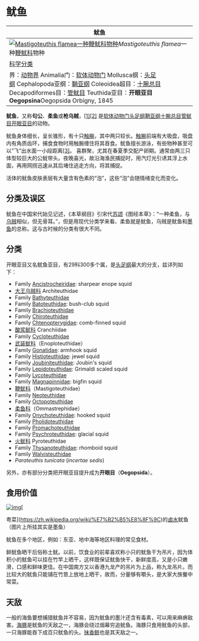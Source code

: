 # 鱿鱼

| 鱿鱼                                       |
| ---------------------------------------- |
| [![Mastigoteuthis flamea一种鞭鱿科物种](https://upload.wikimedia.org/wikipedia/commons/thumb/e/e4/Mastigoteuthis_flammea.jpg/200px-Mastigoteuthis_flammea.jpg)](https://zh.wikipedia.org/wiki/File:Mastigoteuthis_flammea.jpg)*Mastigoteuthis flamea*一种[鞭鱿科](https://zh.wikipedia.org/w/index.php?title=%E9%9E%AD%E9%B1%BF%E7%A7%91&action=edit&redlink=1)物种 |
| [科学分类](https://zh.wikipedia.org/wiki/%E7%A7%91%E5%AD%B8%E5%88%86%E9%A1%9E) |
| 界：[动物界](https://zh.wikipedia.org/wiki/%E5%8A%A8%E7%89%A9%E7%95%8C) Animalia门：[软体动物门](https://zh.wikipedia.org/wiki/%E8%BD%AF%E4%BD%93%E5%8A%A8%E7%89%A9%E9%97%A8) Mollusca纲：[头足纲](https://zh.wikipedia.org/wiki/%E5%A4%B4%E8%B6%B3%E7%BA%B2) Cephalopoda亚纲：[鞘亚纲](https://zh.wikipedia.org/wiki/%E9%9E%98%E4%BA%9E%E7%B6%B1) Coleoidea超目：[十腕总目](https://zh.wikipedia.org/wiki/%E5%8D%81%E8%85%95%E7%B8%BD%E7%9B%AE)Decapodiformes目：[管鱿目](https://zh.wikipedia.org/wiki/%E7%AE%A1%E9%AD%B7%E7%9B%AE) Teuthida亚目：**开眼亚目 Oegopsina**Oegopsida Orbigny, 1845 |

**鱿鱼**，又称**句公**、**柔鱼**或**枪乌贼**，[[1\]](https://zh.wikipedia.org/wiki/%E9%B1%BF%E9%B1%BC#cite_note-.E6.AC.A7.E7.91.9E.E6.9C.A81990-1)[[2\]](https://zh.wikipedia.org/wiki/%E9%B1%BF%E9%B1%BC#cite_note-.E5.8E.A6.E9.97.A8.E5.B8.82.E9.A5.AE.E9.A3.9F.E4.B8.9A.E5.85.AC.E5.8F.B81981-2) 是[软体动物门](https://zh.wikipedia.org/wiki/%E8%BD%AF%E4%BD%93%E5%8A%A8%E7%89%A9%E9%97%A8)[头足纲](https://zh.wikipedia.org/wiki/%E5%A4%B4%E8%B6%B3%E7%BA%B2)[鞘亚纲](https://zh.wikipedia.org/wiki/%E9%9E%98%E4%BA%9E%E7%B6%B1)[十腕总目](https://zh.wikipedia.org/wiki/%E5%8D%81%E8%85%95%E7%B8%BD%E7%9B%AE)[管鱿目](https://zh.wikipedia.org/wiki/%E7%AE%A1%E9%B1%BF%E7%9B%AE)[开眼亚目](https://zh.wikipedia.org/wiki/%E9%96%8B%E7%9C%BC%E4%BA%9E%E7%9B%AE)的动物。

鱿鱼身体细长，呈长锥形，有十只[触腕](https://zh.wikipedia.org/wiki/%E8%A7%B8%E8%85%95)，其中两只较长。[触腕](https://zh.wikipedia.org/wiki/%E8%A7%B8%E8%85%95)前端有大吸盘，吸盘内有角质齿环，捕食食物时用触腕缠住将其吞食。鱿鱼擅长游泳，有些物种甚至可以“飞”出水面一小段距离[[3\]](https://zh.wikipedia.org/wiki/%E9%B1%BF%E9%B1%BC#cite_note-3)。 喜群聚，尤其在春夏季交配产卵期。通常由两三只体型较巨大的公鱿带头。夜晚喜光，故沿海渔民捕捉时，用汽灯光引诱其浮上水面，再用网捞迅速从其后堵住逃走方向，将其捕捉。

活体的鱿鱼皮肤表层有大量含有色素的“泡”，这些“泡”会随情绪变化而变化。

## 分类及误区

鱿鱼在中国宋代始见记述，《本草纲目》引宋代[苏颂](https://zh.wikipedia.org/wiki/%E8%98%87%E9%A0%8C)《图经本草》：“一种柔鱼，与[乌贼](https://zh.wikipedia.org/wiki/%E4%B9%8C%E8%B4%BC)相似，但无骨耳。”，但是用现代分类学来看、柔鱼就是鱿鱼，乌贼是鱿鱼和[墨鱼](https://zh.wikipedia.org/wiki/%E5%A2%A8%E9%AD%9A)的总称。这与古时候的分类有很大不同。

## 分类

开眼亚目又名鱿鱼亚目，有29科300多个属，是[头足纲](https://zh.wikipedia.org/wiki/%E9%A0%AD%E8%B6%B3%E7%B6%B1)最大的分支，兹详列如下：

- Family [Ancistrocheiridae](https://zh.wikipedia.org/w/index.php?title=Sharpear_Enope_Squid&action=edit&redlink=1): sharpear enope squid
- [大王乌贼科](https://zh.wikipedia.org/w/index.php?title=%E5%A4%A7%E7%8E%8B%E7%83%8F%E8%B3%8A%E7%A7%91&action=edit&redlink=1) Architeuthidae
- Family [Bathyteuthidae](https://zh.wikipedia.org/w/index.php?title=Bathyteuthis&action=edit&redlink=1)
- Family [Batoteuthidae](https://zh.wikipedia.org/w/index.php?title=Bush-club_Squid&action=edit&redlink=1): bush-club squid
- Family [Brachioteuthidae](https://zh.wikipedia.org/w/index.php?title=Brachioteuthidae&action=edit&redlink=1)
- Family [Chiroteuthidae](https://zh.wikipedia.org/w/index.php?title=Chiroteuthidae&action=edit&redlink=1)
- Family [Chtenopterygidae](https://zh.wikipedia.org/w/index.php?title=Chtenopteryx&action=edit&redlink=1): comb-finned squid
- [酸浆鱿科](https://zh.wikipedia.org/w/index.php?title=%E9%85%B8%E6%BC%BF%E9%AD%B7%E7%A7%91&action=edit&redlink=1) Cranchiidae
- Family [Cycloteuthidae](https://zh.wikipedia.org/w/index.php?title=Cycloteuthidae&action=edit&redlink=1)
- [武装鱿科](https://zh.wikipedia.org/w/index.php?title=%E6%AD%A6%E8%A3%85%E9%B1%BF%E7%A7%91&action=edit&redlink=1)（Enoploteuthidae）
- Family [Gonatidae](https://zh.wikipedia.org/w/index.php?title=Gonatidae&action=edit&redlink=1): armhook squid
- Family [Histioteuthidae](https://zh.wikipedia.org/w/index.php?title=Histioteuthis&action=edit&redlink=1): jewel squid
- Family [Joubiniteuthidae](https://zh.wikipedia.org/w/index.php?title=Joubin%27s_Squid&action=edit&redlink=1): Joubin's squid
- Family [Lepidoteuthidae](https://zh.wikipedia.org/w/index.php?title=Grimaldi_Scaled_Squid&action=edit&redlink=1): Grimaldi scaled squid
- Family [Lycoteuthidae](https://zh.wikipedia.org/w/index.php?title=Lycoteuthidae&action=edit&redlink=1)
- Family [Magnapinnidae](https://zh.wikipedia.org/w/index.php?title=Bigfin_squid&action=edit&redlink=1): bigfin squid
- [鞭鱿科](https://zh.wikipedia.org/w/index.php?title=%E9%9E%AD%E9%B1%BF%E7%A7%91&action=edit&redlink=1)（Mastigoteuthidae）
- Family [Neoteuthidae](https://zh.wikipedia.org/w/index.php?title=Neoteuthidae&action=edit&redlink=1)
- Family [Octopoteuthidae](https://zh.wikipedia.org/w/index.php?title=Octopoteuthidae&action=edit&redlink=1)
- [柔鱼科](https://zh.wikipedia.org/w/index.php?title=%E6%9F%94%E9%B1%BC%E7%A7%91&action=edit&redlink=1)（Ommastrephidae）
- Family [Onychoteuthidae](https://zh.wikipedia.org/w/index.php?title=Onychoteuthidae&action=edit&redlink=1): hooked squid
- Family [Pholidoteuthidae](https://zh.wikipedia.org/w/index.php?title=Pholidoteuthis&action=edit&redlink=1)
- Family [Promachoteuthidae](https://zh.wikipedia.org/w/index.php?title=Promachoteuthis&action=edit&redlink=1)
- Family [Psychroteuthidae](https://zh.wikipedia.org/w/index.php?title=Glacial_Squid&action=edit&redlink=1): glacial squid
- [火鱿科](https://zh.wikipedia.org/w/index.php?title=%E7%81%AB%E9%AD%B7%E7%A7%91&action=edit&redlink=1) Pyroteuthidae
- Family [Thysanoteuthidae](https://zh.wikipedia.org/w/index.php?title=Thysanoteuthis&action=edit&redlink=1): rhomboid squid
- Family [Walvisteuthidae](https://zh.wikipedia.org/w/index.php?title=Walvisteuthis&action=edit&redlink=1)
- *Parateuthis tunicata* (*incertae sedis*)

另外，亦有部分分类把开眼亚目提升成为**开眼目**（**Oegopsida**）。

## 食用价值

[![img](https://upload.wikimedia.org/wikipedia/commons/thumb/7/7c/Orangesquid.jpg/250px-Orangesquid.jpg)](https://zh.wikipedia.org/wiki/File:Orangesquid.jpg)[

粤菜](https://zh.wikipedia.org/wiki/%E7%B2%B5%E8%8F%9C)的[卤水](https://zh.wikipedia.org/wiki/%E6%BB%B7%E6%B0%B4)鱿鱼（图片上所挂其实是墨鱼）

鱿鱼在多个地区，例如：东亚、地中海等地区料理的常见食材。

鲜鱿鱼晒干后俗称土鱿。以前，饮食业的前辈喜欢称小只的鱿鱼干为吊片，因为体积小的鱿鱼可以挂在竹竿上晒干，这样既保证鱿鱼快干，新鲜度高，又是小只嫩滑，口感和鲜味更佳。在中国南方又以香港九龙产的吊片为上品，称九龙吊片。而比较大的鱿鱼只能铺在竹笪上放地上晒干，故而，分量够有嚼头，是大家大族餐中常菜。

## 天敌

一般的海鱼要想捕猎鱿鱼并不容易，因为鱿鱼的墨汁还含有毒素，可以用来麻痹敌害。[海豚](https://zh.wikipedia.org/wiki/%E6%B5%B7%E8%B1%9A)是鱿鱼的天敌之一，海豚会绕过烟幕穷追鱿鱼。海豚只食用鱿鱼的头部，一只海豚能吞下成百只鱿鱼的头。[抹香鲸](https://zh.wikipedia.org/wiki/%E6%8A%B9%E9%A6%99%E9%B2%B8)也是其天敌之一。

